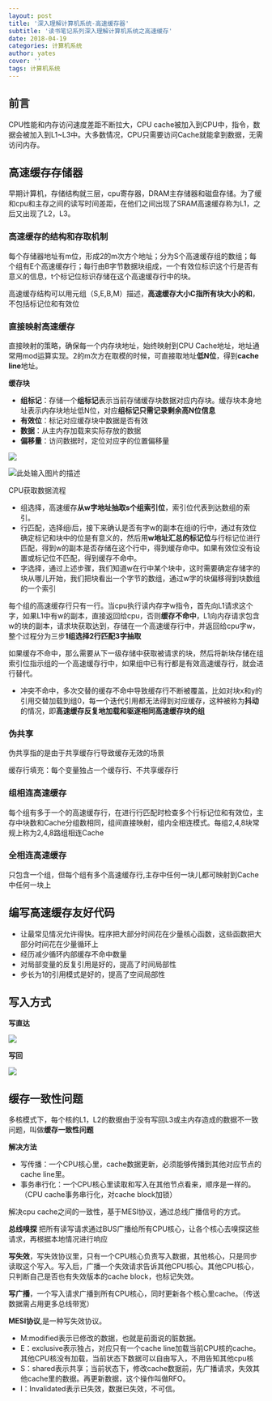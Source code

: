 ```yaml
---
layout: post
title: '深入理解计算机系统-高速缓存器'
subtitle: '读书笔记系列深入理解计算机系统之高速缓存'
date: 2018-04-19
categories: 计算机系统
author: yates
cover: ''
tags: 计算机系统
---
```


## 前言
CPU性能和内存访问速度差距不断拉大，CPU cache被加入到CPU中，指令，数据会被加入到L1~L3中。大多数情况，CPU只需要访问Cache就能拿到数据，无需访问内存。

## 高速缓存存储器
早期计算机，存储结构就三层，cpu寄存器，DRAM主存储器和磁盘存储。为了缓和cpu和主存之间的读写时间差距，在他们之间出现了SRAM高速缓存称为L1，之后又出现了L2，L3。

### 高速缓存的结构和存取机制
每个存储器地址有m位，形成2的m次方个地址；分为S个高速缓存组的数组；每个组有E个高速缓存行；每行由B字节数据块组成，一个有效位标识这个行是否有意义的信息，t个标记位标识存储在这个高速缓存行中的块。

高速缓存结构可以用元组（S,E,B,M）描述，**高速缓存大小C指所有块大小的和**，不包括标记位和有效位

### 直接映射高速缓存
直接映射的策略，确保每一个内存块地址，始终映射到CPU Cache地址，地址通常用mod运算实现。2的m次方在取模的时候，可直接取地址**低N位**，得到**cache line**地址。

**缓存块**

- **组标记**：存储一个**组标记**表示当前存储缓存块数据对应内存块。缓存块本身地址表示内存块地址低N位，对应**组标记只需记录剩余高N位信息**
- **有效位**：标记对应缓存块中数据是否有效
- **数据**：从主内存加载来实际存放的数据
- **偏移量**：访问数据时，定位对应字的位置偏移量

![](https://yatesblog.oss-cn-shenzhen.aliyuncs.com/img/computer-system-Perspective/51.png)

![此处输入图片的描述](http://yatesblog.oss-cn-shenzhen.aliyuncs.com/img/computer-system-Perspective/19.png)

CPU获取数据流程

- 组选择，高速缓存**从w字地址抽取s个组索引位**，索引位代表到达数组的索引。
- 行匹配，选择组i后，接下来确认是否有字w的副本在组i的行中，通过有效位确定标记和块中的位是有意义的，然后用**w地址汇总的标记位**与行标记位进行匹配，得到w的副本是否存储在这个行中，得到缓存命中。如果有效位没有设置或标记位不匹配，得到缓存不命中。
- 字选择，通过上述步骤，我们知道w在行中某个块中，这时需要确定存储字的块从哪儿开始，我们把块看出一个字节的数组，通过w字的块偏移得到块数组的一个索引


每个组的高速缓存行只有一行。当cpu执行读内存字w指令，首先向L1请求这个字，如果L1中有w的副本，直接返回给cpu，否则**缓存不命中**，L1向内存请求包含w的块的副本，请求块获取达到，存储在一个高速缓存行中，并返回给cpu字w，整个过程分为三步**1组选择2行匹配3字抽取**

如果缓存不命中，那么需要从下一级存储中获取被请求的块，然后将新块存储在组索引位指示组的一个高速缓存行中，如果组中已有行都是有效高速缓存行，就会进行替代。

- 冲突不命中，多次交替的缓存不命中导致缓存行不断被覆盖，比如对块x和y的引用交替加载到组0，每一个迭代引用都无法得到对应缓存，这种被称为**抖动**的情况，即**高速缓存反复地加载和驱逐相同高速缓存块的组**

### 伪共享

伪共享指的是由于共享缓存行导致缓存无效的场景

缓存行填充：每个变量独占一个缓存行、不共享缓存行

### 组相连高速缓存
每个组有多于一个的高速缓存行，在进行行匹配时检查多个行标记位和有效位，主存中块数和Cache分组数相同，组间直接映射，组内全相连模式。每组2,4,8块常规上称为2,4,8路组相连Cache

### 全相连高速缓存
只包含一个组，但每个组有多个高速缓存行,主存中任何一块儿都可映射到Cache中任何一块上

## 编写高速缓存友好代码
- 让最常见情况允许得快。程序把大部分时间花在少量核心函数，这些函数把大部分时间花在少量循环上
- 经历减少循环内部缓存不命中数量
- 对局部变量的反复引用是好的，提高了时间局部性
- 步长为1的引用模式是好的，提高了空间局部性


## 写入方式

**写直达**

![](https://yatesblog.oss-cn-shenzhen.aliyuncs.com/img/computer-system-Perspective/52.png)

**写回**

![](https://yatesblog.oss-cn-shenzhen.aliyuncs.com/img/computer-system-Perspective/53.png)

## 缓存一致性问题

多核模式下，每个核的L1，L2的数据由于没有写回L3或主内存造成的数据不一致问题，叫做**缓存一致性问题**

**解决方法**

- 写传播：一个CPU核心里，cache数据更新，必须能够传播到其他对应节点的cache line里。
- 事务串行化：一个CPU核心里读取和写入在其他节点看来，顺序是一样的。（CPU cache事务串行化，对cache block加锁）

解决cpu cache之间的一致性，基于MESI协议，通过总线广播信号的方式。

**总线嗅探**
把所有读写请求通过BUS广播给所有CPU核心，让各个核心去嗅探这些请求，再根据本地情况进行响应

**写失效**，写失效协议里，只有一个CPU核心负责写入数据，其他核心，只是同步读取这个写入。写入后，广播一个失效请求告诉其他CPU核心。其他CPU核心，只判断自己是否也有失效版本的cache block，也标记失效。

**写广播**，一个写入请求广播到所有CPU核心，同时更新各个核心里cache。（传送数据需占用更多总线带宽）

**MESI协议**,是一种写失效协议。

- M:modified表示已修改的数据，也就是前面说的脏数据。
- E：exclusive表示独占，对应只有一个cache line加载当前CPU核的cache。其他CPU核没有加载，当前状态下数据可以自由写入，不用告知其他cpu核
- S：shared表示共享；当前状态下，修改cache数据前，先广播请求，失效其他cache里的数据。再更新数据，这个操作叫做RFO。
- I：Invalidated表示已失效，数据已失效，不可信。